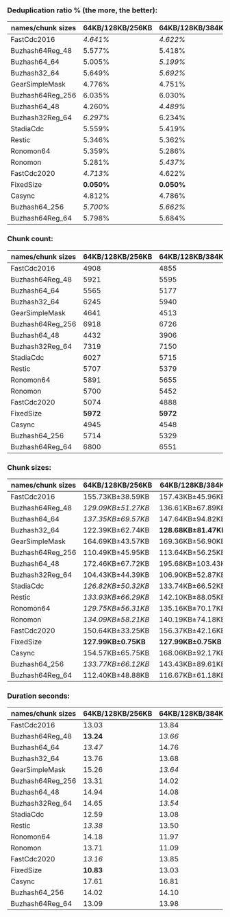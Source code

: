 ### Deduplication ratio % (the more, the better):

| names/chunk sizes | 64KB/128KB/256KB | 64KB/128KB/384KB | 64KB/128KB/512KB | 32KB/128KB/512KB | 64KB/128KB/160KB | 64KB/128KB/192KB | 64KB/128KB/224KB | 96KB/128KB/192KB | 64KB/128KB/640KB | 64KB/128KB/1MB |
| --------------- | -------------- | -------------- | -------------- | -------------- | -------------- | -------------- | -------------- | -------------- | -------------- | ------------ |
| FastCdc2016     | *4.641%*       | *4.622%*       | *4.622%*       | **4.676%**     | 2.943%         | 3.885%         | 4.577%         | 3.713%         | *4.622%*       | *4.622%*     |
| Buzhash64Reg_48 | 5.577%         | 5.418%         | 5.372%         | 5.051%         | **5.790%**     | *5.736%*       | *5.603%*       | 4.919%         | 5.291%         | 5.291%       |
| Buzhash64_64    | 5.005%         | *5.199%*       | *5.166%*       | **5.755%**     | 4.878%         | 4.944%         | 4.915%         | 3.928%         | 5.099%         | 5.099%       |
| Buzhash32_64    | 5.649%         | *5.692%*       | *5.727%*       | **6.556%**     | 5.259%         | 5.397%         | 5.593%         | 4.550%         | 5.593%         | 5.593%       |
| GearSimpleMask        | 4.776%         | 4.751%         | 4.943%         | **5.022%**     | 3.437%         | 3.893%         | 4.575%         | 3.835%         | *4.943%*       | *4.943%*     |
| Buzhash64Reg_256 | 6.035%         | 6.030%         | 6.030%         | **6.352%**     | *6.150%*       | *6.111%*       | 6.108%         | 5.241%         | 6.030%         | 6.030%       |
| Buzhash64_48    | 4.260%         | *4.489%*       | 4.453%         | **4.720%**     | 4.227%         | 4.427%         | 4.376%         | 3.864%         | *4.509%*       | 4.473%       |
| Buzhash32Reg_64 | *6.297%*       | 6.234%         | 6.234%         | **6.747%**     | 6.230%         | *6.333%*       | 6.242%         | 5.068%         | 6.234%         | 6.234%       |
| StadiaCdc       | 5.559%         | 5.419%         | 5.377%         | 5.393%         | *5.683%*       | **5.695%**     | *5.577%*       | 4.731%         | 5.349%         | 5.349%       |
| Restic          | 5.346%         | 5.362%         | 5.377%         | **5.912%**     | 4.646%         | 5.058%         | 5.342%         | 4.229%         | *5.389%*       | *5.389%*     |
| Ronomon64       | 5.359%         | 5.286%         | *5.361%*       | **5.464%**     | 5.185%         | 5.184%         | 5.293%         | 4.737%         | *5.361%*       | *5.361%*     |
| Ronomon         | 5.281%         | *5.437%*       | **5.463%**     | 5.415%         | 5.258%         | 5.383%         | 5.325%         | 4.436%         | *5.424%*       | *5.424%*     |
| FastCdc2020     | *4.713%*       | 4.622%         | 4.622%         | *4.680%*       | 4.373%         | 4.559%         | **4.818%**     | 4.201%         | 4.622%         | 4.622%       |
| FixedSize       | **0.050%**     | **0.050%**     | **0.050%**     | **0.050%**     | **0.050%**     | **0.050%**     | **0.050%**     | **0.050%**     | **0.050%**     | **0.050%**   |
| Casync          | 4.812%         | 4.786%         | 4.804%         | **5.067%**     | 4.486%         | 4.630%         | 4.756%         | 3.990%         | *4.857%*       | *4.857%*     |
| Buzhash64_256   | *5.700%*       | *5.662%*       | 5.614%         | **6.032%**     | 5.327%         | 5.456%         | 5.544%         | 4.314%         | 5.624%         | 5.508%       |
| Buzhash64Reg_64 | 5.798%         | 5.684%         | 5.684%         | **6.098%**     | *6.087%*       | 5.895%         | *5.904%*       | 5.023%         | 5.684%         | 5.684%       |

### Chunk count:

| names/chunk sizes | 64KB/128KB/256KB | 64KB/128KB/384KB | 64KB/128KB/512KB | 32KB/128KB/512KB | 64KB/128KB/160KB | 64KB/128KB/192KB | 64KB/128KB/224KB | 96KB/128KB/192KB | 64KB/128KB/640KB | 64KB/128KB/1MB |
| --------------- | -------------- | -------------- | -------------- | -------------- | -------------- | -------------- | -------------- | -------------- | -------------- | ------------ |
| FastCdc2016     | 4908           | 4855           | *4842*         | 5091           | 5373           | 5072           | 4958           | 4922           | *4840*         | **4835**     |
| Buzhash64Reg_48 | 5921           | 5595           | 5531           | **5455**       | 7018           | 6493           | 6145           | 5979           | *5495*         | *5476*       |
| Buzhash64_64    | 5565           | 5177           | *5026*         | 7031           | 6545           | 6079           | 5767           | 5091           | *4973*         | **4923**     |
| Buzhash32_64    | 6245           | 5940           | 5856           | 8559           | 7013           | 6642           | 6390           | **5372**       | *5816*         | *5791*       |
| GearSimpleMask        | 4641           | 4513           | *4485*         | 4668           | 5249           | 4908           | 4733           | 4791           | *4472*         | **4458**     |
| Buzhash64Reg_256 | 6918           | 6726           | 6685           | 8150           | 7701           | 7287           | 7046           | **6277**       | *6675*         | *6675*       |
| Buzhash64_48    | 4432           | 3906           | *3690*         | 4378           | 5682           | 5109           | 4715           | 4588           | *3607*         | **3533**     |
| Buzhash32Reg_64 | 7319           | 7150           | 7114           | 9320           | 8005           | 7631           | 7451           | **6373**       | *7108*         | *7101*       |
| StadiaCdc       | 6027           | 5715           | 5630           | *5628*         | 7101           | 6544           | 6220           | 5993           | *5609*         | **5595**     |
| Restic          | 5707           | 5379           | 5263           | 7323           | 6603           | 6200           | 5920           | **5135**       | *5223*         | *5195*       |
| Ronomon64       | 5891           | 5655           | 5619           | 5609           | 6570           | 6228           | 6002           | **5156**       | *5607*         | *5600*       |
| Ronomon         | 5700           | 5452           | 5391           | 5476           | 6467           | 6081           | 5839           | **5105**       | *5374*         | *5361*       |
| FastCdc2020     | 5074           | 4888           | *4858*         | 5109           | 6796           | 5675           | 5250           | 5539           | *4846*         | **4840**     |
| FixedSize       | **5972**       | **5972**       | **5972**       | **5972**       | **5972**       | **5972**       | **5972**       | **5972**       | **5972**       | **5972**     |
| Casync          | 4945           | 4548           | *4412*         | 5420           | 6005           | 5493           | 5185           | 4757           | *4368*         | **4332**     |
| Buzhash64_256   | 5714           | 5329           | 5223           | 7235           | 6581           | 6153           | 5875           | **5131**       | *5173*         | *5141*       |
| Buzhash64Reg_64 | 6800           | 6551           | 6501           | 8115           | 7661           | 7241           | 6970           | **6241**       | *6492*         | *6487*       |

### Chunk sizes:

| names/chunk sizes | 64KB/128KB/256KB   | 64KB/128KB/384KB    | 64KB/128KB/512KB   | 32KB/128KB/512KB   | 64KB/128KB/160KB    | 64KB/128KB/192KB    | 64KB/128KB/224KB    | 96KB/128KB/192KB    | 64KB/128KB/640KB   | 64KB/128KB/1MB     |
| --------------- | ------------------ | ------------------- | ------------------ | ------------------ | ------------------- | ------------------- | ------------------- | ------------------- | ------------------ | ------------------ |
| FastCdc2016     | 155.73KB±38.59KB   | 157.43KB±45.96KB    | 157.86KB±49.27KB   | *150.13KB±54.59KB* | **142.25KB±21.14KB** | *150.70KB±28.78KB*  | 154.16KB±34.72KB    | 155.29KB±23.98KB    | 157.92KB±51.16KB   | 158.08KB±54.21KB   |
| Buzhash64Reg_48 | *129.09KB±51.27KB* | 136.61KB±67.89KB    | 138.19KB±74.31KB   | 140.12KB±100.73KB  | 108.91KB±27.91KB    | 117.72KB±36.55KB    | *124.38KB±44.59KB*  | **127.84KB±25.33KB** | 139.10KB±80.19KB   | 139.58KB±85.72KB   |
| Buzhash64_64    | *137.35KB±69.57KB* | 147.64KB±94.82KB    | 152.08KB±109.25KB  | 108.71KB±105.96KB  | 116.78KB±38.14KB    | **125.73KB±49.84KB** | *132.54KB±60.38KB*  | 150.13KB±38.10KB    | 153.70KB±117.93KB  | 155.26KB±127.30KB  |
| Buzhash32_64    | 122.39KB±62.74KB   | **128.68KB±81.47KB** | *130.52KB±90.39KB* | 89.30KB±85.39KB    | 108.99KB±37.40KB    | 115.08KB±47.32KB    | 119.61KB±55.87KB    | 142.28KB±37.59KB    | *131.42KB±95.56KB* | 131.99KB±101.48KB  |
| GearSimpleMask        | 164.69KB±43.57KB   | 169.36KB±56.90KB    | 170.42KB±63.42KB   | 163.74KB±66.91KB   | **145.62KB±19.28KB** | *155.73KB±29.52KB*  | 161.49KB±36.98KB    | *159.54KB±24.63KB*  | 170.92KB±67.66KB   | 171.45KB±76.60KB   |
| Buzhash64Reg_256 | 110.49KB±45.95KB   | 113.64KB±56.25KB    | 114.34KB±60.04KB   | 93.78KB±78.31KB    | 99.25KB±27.75KB     | 104.89KB±35.25KB    | 108.48KB±41.40KB    | **121.77KB±23.69KB** | *114.51KB±61.51KB* | *114.51KB±61.56KB* |
| Buzhash64_48    | 172.46KB±67.72KB   | 195.68KB±103.43KB   | 207.14KB±127.13KB  | 174.59KB±130.05KB  | **134.52KB±31.99KB** | *149.61KB±44.97KB*  | *162.11KB±56.65KB*  | 166.59KB±32.46KB    | 211.90KB±140.89KB  | 216.34KB±158.25KB  |
| Buzhash32Reg_64 | 104.43KB±44.39KB   | 106.90KB±52.87KB    | 107.44KB±56.12KB   | 82.01KB±70.90KB    | 95.48KB±27.75KB     | 100.16KB±35.14KB    | 102.58KB±40.11KB    | **119.93KB±23.56KB** | *107.53KB±57.16KB* | *107.64KB±58.48KB* |
| StadiaCdc       | *126.82KB±50.32KB* | 133.74KB±66.52KB    | 135.76KB±74.55KB   | 135.81KB±99.01KB   | 107.64KB±27.66KB    | 116.80KB±36.13KB    | *122.88KB±43.97KB*  | **127.54KB±25.48KB** | 136.27KB±78.93KB   | 136.61KB±83.52KB   |
| Restic          | *133.93KB±66.29KB* | 142.10KB±88.05KB    | 145.23KB±100.11KB  | 104.37KB±97.18KB   | 115.76KB±37.39KB    | *123.28KB±48.46KB*  | **129.11KB±58.05KB** | 148.85KB±37.58KB    | 146.34KB±105.92KB  | 147.13KB±112.80KB  |
| Ronomon64       | *129.75KB±56.31KB* | 135.16KB±70.17KB    | 136.03KB±74.96KB   | 136.27KB±77.54KB   | 116.34KB±33.53KB    | *122.73KB±42.99KB*  | **127.35KB±50.36KB** | 148.24KB±33.67KB    | 136.32KB±77.07KB   | 136.49KB±79.81KB   |
| Ronomon         | *134.09KB±58.21KB* | 140.19KB±74.18KB    | 141.78KB±81.06KB   | 139.58KB±84.02KB   | 118.19KB±33.70KB    | **125.69KB±43.56KB** | *130.90KB±51.57KB*  | 149.72KB±34.10KB    | 142.23KB±84.60KB   | 142.57KB±89.03KB   |
| FastCdc2020     | 150.64KB±33.25KB   | 156.37KB±42.16KB    | 157.34KB±46.34KB   | 149.61KB±52.05KB   | *112.47KB±29.74KB*  | **134.68KB±28.57KB** | 145.59KB±30.43KB    | *137.99KB±26.33KB*  | 157.73KB±49.66KB   | 157.92KB±52.66KB   |
| FixedSize       | **127.99KB±0.75KB** | **127.99KB±0.75KB** | **127.99KB±0.75KB** | **127.99KB±0.75KB** | **127.99KB±0.75KB** | **127.99KB±0.75KB** | **127.99KB±0.75KB** | **127.99KB±0.75KB** | **127.99KB±0.75KB** | **127.99KB±0.75KB** |
| Casync          | 154.57KB±65.75KB   | 168.06KB±92.17KB    | 173.24KB±106.34KB  | *141.02KB±107.37KB* | **127.28KB±33.68KB** | *139.15KB±45.56KB*  | 147.41KB±56.25KB    | 160.68KB±33.62KB    | 174.99KB±113.40KB  | 176.44KB±124.60KB  |
| Buzhash64_256   | *133.77KB±66.12KB* | 143.43KB±89.61KB    | 146.34KB±101.35KB  | 105.64KB±98.59KB   | 116.14KB±37.21KB    | *124.22KB±48.19KB*  | **130.10KB±57.87KB** | 148.96KB±37.37KB    | 147.75KB±108.43KB  | 148.67KB±115.48KB  |
| Buzhash64Reg_64 | 112.40KB±48.88KB   | 116.67KB±61.18KB    | 117.57KB±66.11KB   | 94.19KB±82.88KB    | 99.77KB±28.49KB     | 105.56KB±36.43KB    | 109.66KB±43.36KB    | **122.47KB±24.82KB** | *117.74KB±67.69KB* | *117.83KB±68.76KB* |

### Duration seconds:

| names/chunk sizes | 64KB/128KB/256KB | 64KB/128KB/384KB | 64KB/128KB/512KB | 32KB/128KB/512KB | 64KB/128KB/160KB | 64KB/128KB/192KB | 64KB/128KB/224KB | 96KB/128KB/192KB | 64KB/128KB/640KB | 64KB/128KB/1MB |
| --------------- | -------------- | -------------- | -------------- | -------------- | -------------- | -------------- | -------------- | -------------- | -------------- | ------------ |
| FastCdc2016     | 13.03          | 13.84          | 13.83          | 14.14          | 14.07          | 13.83          | 14.14          | *12.61*        | *12.60*        | **12.60**    |
| Buzhash64Reg_48 | **13.24**      | *13.66*        | 13.84          | 13.88          | *13.80*        | 13.84          | 14.35          | 13.82          | 14.51          | 14.64        |
| Buzhash64_64    | *13.47*        | 14.76          | 14.76          | 14.58          | **13.30**      | 14.75          | 14.52          | 14.51          | 14.48          | *13.33*      |
| Buzhash32_64    | 13.76          | 13.68          | 13.81          | 14.08          | **13.05**      | 13.82          | 13.81          | 13.70          | *13.05*        | *13.05*      |
| GearSimpleMask        | 15.26          | *13.64*        | 13.82          | 14.05          | 14.18          | *13.67*        | 14.30          | **13.21**      | 14.34          | 13.92        |
| Buzhash64Reg_256 | 13.31          | 14.02          | 13.79          | 13.78          | *11.95*        | 14.03          | 13.79          | 11.95          | **11.92**      | *11.93*      |
| Buzhash64_48    | 14.94          | 14.08          | 14.00          | *13.09*        | *13.09*        | 14.00          | 14.29          | 14.28          | 13.10          | **13.07**    |
| Buzhash32Reg_64 | 14.65          | *13.54*        | 14.34          | *12.06*        | **12.05**      | 14.11          | 14.51          | 14.00          | 14.51          | 14.50        |
| StadiaCdc       | 12.59          | 13.08          | 13.20          | 12.32          | *11.45*        | 13.13          | 13.12          | 12.99          | *11.83*        | **11.08**    |
| Restic          | *13.38*        | 13.50          | 13.55          | 13.76          | **13.19**      | *13.46*        | 13.46          | 13.46          | 13.55          | 13.65        |
| Ronomon64       | 14.18          | 11.97          | 12.63          | 12.42          | *9.02*         | 12.28          | *9.09*         | 11.88          | 12.56          | **8.91**     |
| Ronomon         | 13.71          | 11.09          | 11.37          | 11.22          | *10.91*        | 11.35          | *10.97*        | **10.71**      | 11.23          | 11.45        |
| FastCdc2020     | *13.16*        | 13.85          | *13.82*        | 14.13          | 14.10          | 13.85          | 14.13          | 13.84          | 14.13          | **12.31**    |
| FixedSize       | **10.83**      | 13.03          | 12.90          | 13.31          | *12.44*        | *12.72*        | 13.29          | 13.03          | 13.02          | 12.92        |
| Casync          | 17.61          | 16.81          | 16.83          | 18.30          | **14.14**      | 16.80          | *15.65*        | 16.80          | 15.69          | *15.41*      |
| Buzhash64_256   | 14.02          | 14.10          | 14.34          | 12.32          | **12.31**      | 14.39          | 14.35          | 14.35          | *12.32*        | *12.32*      |
| Buzhash64Reg_64 | 13.09          | 13.98          | 14.48          | 14.46          | **12.55**      | 13.95          | 14.48          | *12.56*        | *12.56*        | 12.56        |
